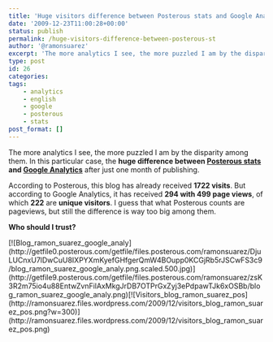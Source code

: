 ```yaml
---
title: 'Huge visitors difference between Posterous stats and Google Analytics'
date: '2009-12-23T11:00:28+00:00'
status: publish
permalink: /huge-visitors-difference-between-posterous-st
author: '@ramonsuarez'
excerpt: 'The more analytics I see, the more puzzled I am by the disparity among them. In this particular case, the huge difference between Posterous stats and Google Analytics after just one month of publishing. According to Posterous, this blog has alread...'
type: post
id: 26
categories:
tags:
    - analytics
    - english
    - google
    - posterous
    - stats
post_format: []
---
```

The more analytics I see, the more puzzled I am by the disparity among them. In this particular case, the **huge difference between [Posterous stats](http://posterous.com/ "Posterous, dead easy blogging") and [Google Analytics](http://analytics.google.com/ "Google Analytics free site statistics")** after just one month of publishing.

According to Posterous, this blog has already received **1722 visits**. But according to Google Analytics, it has received **294 with 499 page views**, of which **222** are **unique visitors**. I guess that what Posterous counts are pageviews, but still the difference is way too big among them.

**Who should I trust?**

<div class="p_embed p_image_embed">[![Blog_ramon_suarez_google_analy](http://getfile0.posterous.com/getfile/files.posterous.com/ramonsuarez/DjuLUCnxU7lDwCuU8IXPYXmKyefGHfgerQmW4BOupp0KCGjRb5rJSCwFS3c9/blog_ramon_suarez_google_analy.png.scaled.500.jpg)](http://getfile9.posterous.com/getfile/files.posterous.com/ramonsuarez/zsK3R2m75io4u88EntwZvnFilAxMkgJrDB7OTPrGxZyj3ePdpawTJk6xOSBb/blog_ramon_suarez_google_analy.png)[![Visitors_blog_ramon_suarez_pos](http://ramonsuarez.files.wordpress.com/2009/12/visitors_blog_ramon_suarez_pos.png?w=300)](http://ramonsuarez.files.wordpress.com/2009/12/visitors_blog_ramon_suarez_pos.png)</div>